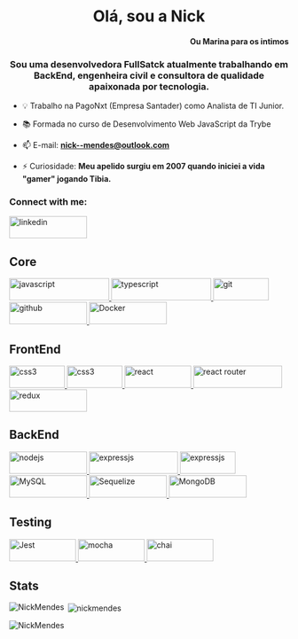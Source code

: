 <h1 align="center">Olá, sou a Nick</h1>
<h4 align="right">Ou Marina para os intimos<h4> 
<h3 align="center">Sou uma desenvolvedora FullSatck atualmente trabalhando em BackEnd, engenheira civil e consultora de qualidade apaixonada por tecnologia.</h3>

<!-- <p align="left"> <a href="https://github.com/ryo-ma/github-profile-trophy"><img src="https://github-profile-trophy.vercel.app/?username=nickmendes" alt="nickmendes" /></a> </p> -->

- 💡 Trabalho na PagoNxt (Empresa Santader) como Analista de TI Junior.
 
- 📚 Formada no curso de Desenvolvimento Web JavaScript da Trybe

- 📫 E-mail: **nick--mendes@outlook.com**

- ⚡ Curiosidade: **Meu apelido surgiu em 2007 quando iniciei a vida "gamer" jogando Tibia.**

<h3 align="left">Connect with me:</h3>

<p align="left">
<a href="https://www.linkedin.com/in/marina-mendess/" target="blank"><img align="center" src="https://img.shields.io/badge/linkedin-%230077B5.svg?style=for-the-badge&logo=linkedin&logoColor=white" alt="linkedin" height="40" width="140" /></a>


 ## Core
<p align="left">
<!-- JavaScript -->
<a href="https://developer.mozilla.org/en-US/docs/Web/JavaScript" target="_blank" rel="noreferrer"> <img src="https://img.shields.io/badge/JavaScript-323330?style=for-the-badge&logo=javascript&logoColor=F7DF1E" alt="javascript" width="180" height="40"/> </a>
</
<!-- TypeScript -->
<a href="https://www.typescriptlang.org/" target="_blank" rel="noreferrer"> <img src="https://img.shields.io/badge/typescript-%23007ACC.svg?style=for-the-badge&logo=typescript&logoColor=white" alt="typescript" width="180" height="40"/> </a>
</
<!-- Git -->
<a href="https://git-scm.com/" target="_blank" rel="noreferrer"> <img src="https://img.shields.io/badge/GIT-E44C30?style=for-the-badge&logo=git&logoColor=white" alt="git" width="100" height="40"/> </a>
</
 <!-- GitHub -->
 <a href="https://developer.mozilla.org/en-US/docs/Learn/Tools_and_testing/GitHub" target="_blank" rel="noreferrer"> <img src="https://img.shields.io/badge/GitHub-100000?style=for-the-badge&logo=github&logoColor=white" alt="github" width="140" height="40"/> </a>
</
<!-- Docker -->
<a href="https://www.docker.com/company/" target="_blank" rel="noreferrer"> <img src="https://img.shields.io/badge/docker-%230db7ed.svg?style=for-the-badge&logo=docker&logoColor=white" alt="Docker" width="140" height="40"/> </a>
</p>
 
 ## FrontEnd
<p align="left">
<!-- CSS3 -->
<a href="https://developer.mozilla.org/pt-BR/docs/Web/CSS" target="_blank" rel="noreferrer"> <img src="https://img.shields.io/badge/css3-%231572B6.svg?style=for-the-badge&logo=css3&logoColor=white" alt="css3" width="100" height="40"/> </a>
</
<!-- HTML5 -->
<a href="https://developer.mozilla.org/en-US/docs/Glossary/HTML5" target="_blank" rel="noreferrer"> <img src="https://img.shields.io/badge/html5-%23E34F26.svg?style=for-the-badge&logo=html5&logoColor=white" alt="css3" width="100" height="40"/> </a>
</
<!-- React -->
<a href="https://reactjs.org/" target="_blank" rel="noreferrer"> <img src="https://img.shields.io/badge/React-20232A?style=for-the-badge&logo=react&logoColor=61DAFB" alt="react" width="120" height="40"/> </a>
</
<!-- ReactRouter -->
<a href="https://reactjs.org/" target="_blank" rel="noreferrer"> <img src="https://img.shields.io/badge/React_Router-CA4245?style=for-the-badge&logo=react-router&logoColor=white" alt="react router" width="160" height="40"/> </a>
</
<!-- Redux -->
<a href="https://redux.js.org/" target="_blank" rel="noreferrer"> <img src="https://img.shields.io/badge/redux-%23593d88.svg?style=for-the-badge&logo=redux&logoColor=white" alt="redux" width="140" height="40"/> </a>

 ## BackEnd
<p align="left">
<!-- NodeJS -->
<a href="https://nodejs.org/en" target="_blank" rel="noreferrer"> <img src="https://img.shields.io/badge/node.js-6DA55F?style=for-the-badge&logo=node.js&logoColor=white" alt="nodejs" width="140" height="40"/> </a>
</
<!-- ExpressJS -->
<a href="https://expressjs.com/pt-br/" target="_blank" rel="noreferrer"> <img src="https://img.shields.io/badge/express.js-%23404d59.svg?style=for-the-badge&logo=express&logoColor=%2361DAFB" alt="expressjs" width="160" height="40"/> </a>
</
<!-- JWT -->
<a href="https://jwt.io/" target="_blank" rel="noreferrer"> <img src="https://img.shields.io/badge/JWT-black?style=for-the-badge&logo=JSON%20web%20tokens" alt="expressjs" width="100" height="40"/> </a>
</
<!-- MySQL -->
<a href="https://www.mysql.com/" target="_blank" rel="noreferrer"> <img src="https://img.shields.io/badge/mysql-%2300f.svg?style=for-the-badge&logo=mysql&logoColor=white" alt="MySQL" width="140" height="40"/> </a>
</
<!-- Sequelize -->
<a href="https://sequelize.org/" target="_blank" rel="noreferrer"> <img src="https://img.shields.io/badge/Sequelize-52B0E7?style=for-the-badge&logo=Sequelize&logoColor=white" alt="Sequelize" width="140" height="40"/> </a>
</
<!-- MongoDB -->
<a href="https://www.mongodb.com/" target="_blank" rel="noreferrer"> <img src="https://img.shields.io/badge/MongoDB-%234ea94b.svg?style=for-the-badge&logo=mongodb&logoColor=white" alt="MongoDB" width="140" height="40"/> </a>
</p>

 ## Testing
<p align="left">
<!-- Jest -->
<a href="https://jestjs.io/" target="_blank" rel="noreferrer"> <img src="https://img.shields.io/badge/-jest-%23C21325?style=for-the-badge&logo=jest&logoColor=white" alt="Jest" width="120" height="40"/> </a>
</
<!-- Mocha -->
<a href="https://mochajs.org/" target="_blank" rel="noreferrer"> <img src="https://img.shields.io/badge/-mocha-%238D6748?style=for-the-badge&logo=mocha&logoColor=white" alt="mocha" width="120" height="40"/> </a>
</
<!-- Chai -->
<a href="https://www.chaijs.com/" target="_blank" rel="noreferrer"> <img src="https://camo.githubusercontent.com/3c6e596d244ccb5b491bad3c050bb238eace57fc78243db4e48a3b7e21dc7aa7/68747470733a2f2f696d672e736869656c64732e696f2f62616467652f636861692d4133303730313f7374796c653d666f722d7468652d6261646765266c6f676f3d63686169266c6f676f436f6c6f723d7768697465" alt="chai" width="120" height="40"/> </a>
</p>
 
 ## Stats

<p><img align="left" src="https://github-readme-stats.vercel.app/api/top-langs?username=NickMendes&show_icons=true&locale=en&layout=compact" alt="NickMendes" /></p>

<p>&nbsp;<img align="center" src="https://github-readme-stats.vercel.app/api?username=nickmendes&show_icons=true&locale=en" alt="nickmendes" /></p>

<p><img align="center" src="https://github-readme-streak-stats.herokuapp.com/?user=NickMendes&" alt="NickMendes" /></p>
